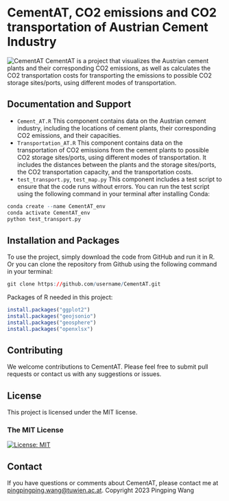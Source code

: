 # CementAT, CO2 emissions and CO2 transportation of Austrian Cement Industry

![CementAT](https://img.shields.io/badge/CementAT-v1.0-blue)
CementAT is a project that visualizes the Austrian cement plants and their corresponding CO2 emissions, as well as calculates the CO2 transportation costs for transporting the emissions to possible CO2 storage sites/ports, using different modes of transportation.

## Documentation and Support
* `Cement_AT.R`
This component contains data on the Austrian cement industry, including the locations of cement plants, their corresponding CO2 emissions, and their capacities.
* `Transportation_AT.R`
This component contains data on the transportation of CO2 emissions from the cement plants to possible CO2 storage sites/ports, using different modes of transportation. It includes the distances between the plants and the storage sites/ports, the CO2 transportation capacity, and the transportation costs.
* `test_transport.py`, `test_map.py`
This component includes a test script to ensure that the code runs without errors. You can run the test script using the following command in your terminal after installing Conda:
```r
conda create --name CementAT_env
conda activate CementAT_env
python test_transport.py
```

## Installation and Packages
To use the project, simply download the code from GitHub and run it in R. Or you can clone the repository from Github using the following command in your terminal:
```r 
git clone https://github.com/username/CementAT.git
```

Packages of R needed in this project:
```r 
install.packages("ggplot2")
install.packages("geojsonio")
install.packages("geosphere")
install.packages("openxlsx")
```


## Contributing
We welcome contributions to CementAT. Please feel free to submit pull requests or contact us with any suggestions or issues.

## License
This project is licensed under the MIT license.
### The MIT License
[![License: MIT](https://img.shields.io/badge/License-MIT-yellow.svg)](https://opensource.org/licenses/MIT)  

## Contact
If you have questions or comments about CementAT, please contact me at pingpingping.wang@tuwien.ac.at.
Copyright 2023 Pingping Wang
